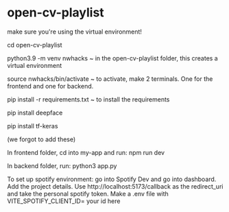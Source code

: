# open-cv-playlist

make sure you're using the virtual environment!

cd open-cv-playlist 

python3.9 -m venv nwhacks ~ in the open-cv-playlist folder, this creates a virtual environment 

source nwhacks/bin/activate ~ to activate, make 2 terminals. One for the frontend and one for backend. 

pip install -r requirements.txt ~ to install the requirements 

pip install deepface

pip install tf-keras 

(we forgot to add these)

In frontend folder, cd into my-app and run: npm run dev

In backend folder, run: python3 app.py


To set up spotify environment: go into Spotify Dev and go into dashboard. Add the project details. Use 
http://localhost:5173/callback as the redirect_uri and take the personal spotify token. Make a .env file with VITE_SPOTIFY_CLIENT_ID= your id here

